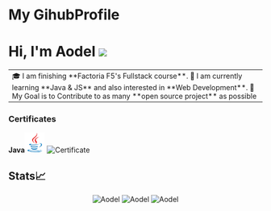 # My GihubProfile


# Hi, I'm Aodel <img src="https://github.com/TheDudeThatCode/TheDudeThatCode/blob/master/Assets/Hi.gif" width="29px">
<table>
  <tr>
    <td valign="center">
      🎓 I am finishing **Factoria F5's Fullstack course**.
      🌱 I am currently learning **Java & JS** and also interested in **Web Development**.
      🎯 My Goal is to Contribute to as many **open source project** as possible
    
  </tr>
  </table>
  
### Certificates

**Java**<img src="https://raw.githubusercontent.com/devicons/devicon/master/icons/java/java-original.svg" alt="java" width="40" height="40" style="max-width: 100%;">
![Certificate](https://www.sololearn.com/certificates/CT-TCJX7DOJ)


## Stats📈
<p align="center">
<img width="40%" src="https://github-readme-stats.vercel.app/api/top-langs?username=Aodel&show_icons=true&theme=dracula&title_color=ff8000&text_color=ffffff&bg_color=6a6a6a&locale=en&layout=compact&hide_border=true" alt="Aodel" /> 
<img width="48%" src="https://github-readme-stats.vercel.app/api?username=Aodel&show_icons=true&theme=dracula&title_color=ff8000&text_color=ffffff&bg_color=6a6a6a&locale=en&hide_border=true" alt="Aodel" />
<img width="48%" src="https://github-readme-streak-stats.herokuapp.com/?user=Aodel&theme=highcontrast&hide_border=true" alt="Aodel" />
</p>
